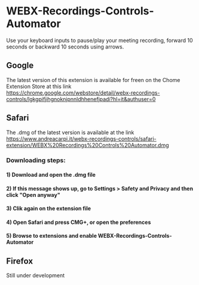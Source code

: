 # WEBX-Recordings-Controls-Automator
Use your keyboard inputs to pause/play your meeting recording, forward 10 seconds or backward 10 seconds using arrows.


## Google
The latest version of this extension is available for freen on the Chome Extension Store at this link https://chrome.google.com/webstore/detail/webx-recordings-controls/lgkgpifjihgnoknjpnnldhhenefjpadi?hl=it&authuser=0


## Safari
The .dmg of the latest version is available at the link https://www.andreacarpi.it/webx-recordings-controls/safari-extension/WEBX%20Recordings%20Controls%20Automator.dmg

### Downloading steps:
#### 1) Download and open the .dmg file

#### 2) If this message shows up, go to Settings > Safety and Privacy and then click "Open anyway"

#### 3) Clik again on the extension file


#### 4) Open Safari and press CMG+, or open the preferences


#### 5) Browse to extensions and enable WEBX-Recordings-Controls-Automator


## Firefox
Still under development



